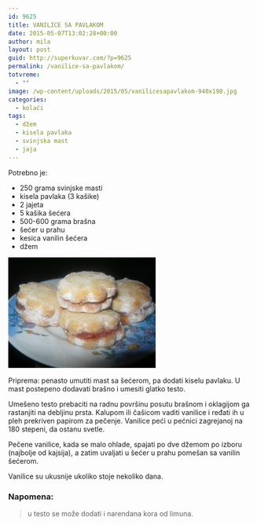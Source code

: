 ```yaml
---
id: 9625
title: VANILICE SA PAVLAKOM
date: 2015-05-07T13:02:28+00:00
author: mila
layout: post
guid: http://superkuvar.com/?p=9625
permalink: /vanilice-sa-pavlakom/
totvreme:
  - ""
image: /wp-content/uploads/2015/05/vanilicesapavlakom-940x198.jpg
categories:
  - kolači
tags:
  - džem
  - kisela pavlaka
  - svinjska mast
  - jaja
---
```

Potrebno je:

* 250 grama svinjske masti  
* kisela pavlaka (3 kašike)  
* 2 jajeta  
* 5 kašika šećera  
* 500-600 grama brašna  
* šećer u prahu  
* kesica vanilin šećera  
* džem

[<img class="alignnone size-medium wp-image-9627" src="/wp-content/uploads/2015/05/vanilicesapavlakom-300x225.jpg" alt="vanilicesapavlakom" width="300" height="225" />](/wp-content/uploads/2015/05/vanilicesapavlakom-e1431003569127.jpg)

Priprema: penasto umutiti mast sa šećerom, pa dodati kiselu pavlaku. U mast postepeno dodavati brašno i umesiti glatko testo.

Umešeno testo prebaciti na radnu površinu posutu brašnom i oklagijom ga rastanjiti na debljinu prsta. Kalupom ili čašicom vaditi vanilice i ređati ih u pleh prekriven papirom za pečenje. Vanilice peći u pećnici zagrejanoj na 180 stepeni, da ostanu svetle.

Pečene vanilice, kada se malo ohlade, spajati po dve džemom po izboru (najbolje od kajsija), a zatim uvaljati u šećer u prahu pomešan sa vanilin šećerom.

Vanilice su ukusnije ukoliko stoje nekoliko dana.

### Napomena:
> u testo se može dodati i narendana kora od limuna.